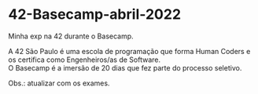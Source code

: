 # 42-Basecamp-abril-2022
Minha exp na 42 durante o Basecamp.

<html>
  <body>
    <p>A 42 São Paulo é uma escola de programação que forma Human Coders e os certifica como Engenheiros/as de Software. <br>O Basecamp é a imersão de 20 dias que fez parte do processo seletivo.</p>
  </body>
</html>
Obs.: atualizar com os exames.
